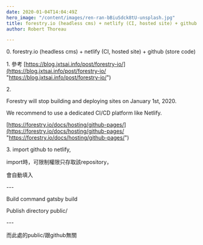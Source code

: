 ```yaml
---
date: 2020-01-04T14:04:49Z
hero_image: "/content/images/ren-ran-bBiuSdck8tU-unsplash.jpg"
title: forestry.io (headless cms) + netlify (CI, hosted site) + github (store code)
author: Robert Thoreau

---
```

0\. forestry.io (headless cms) + netlify (CI, hosted site) + github (store code)

1\. 參考 [https://blog.jxtsai.info/post/forestry-io/](https://blog.jxtsai.info/post/forestry-io/ "https://blog.jxtsai.info/post/forestry-io/")

2\. 

Forestry will stop building and deploying sites on January 1st, 2020.

We recommend to use a dedicated CI/CD platform like Netlify.

  [https://forestry.io/docs/hosting/github-pages/](https://forestry.io/docs/hosting/github-pages/ "https://forestry.io/docs/hosting/github-pages/")

3\. import github to  netlify,

import時，可限制權限只存取該repository，

會自動填入

\---

Build command   gatsby build

Publish directory   public/

\---

而此處的public/跟github無關